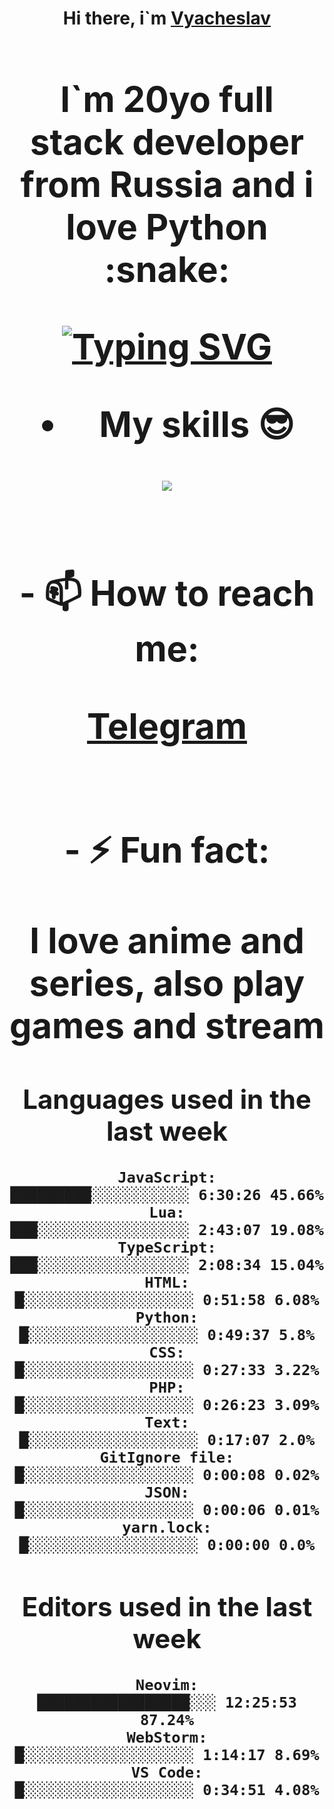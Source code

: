 <h1 align='center'>Hi there, i`m <a href='t.me/syavabrazzzers'>Vyacheslav<a/> <h1/>

<p>I`m 20yo full stack developer from Russia and i love Python :snake: <p/>

<a href="https://git.io/typing-svg"><img src="https://readme-typing-svg.herokuapp.com?font=Fira+Code&duration=3000&pause=1000&multiline=true&width=750&height=60&lines=I+am+an+information+security+specialist;+studying+at+the+Belgorod+State+National+Research+University" alt="Typing SVG" /></a>
<br>
- My skills :sunglasses:
<p align="center">
    <img src="https://skillicons.dev/icons?i=git,docker,linux,postgres,mysql,python,django,fastapi,javascript,typescript,react,next,tailwind" />
<p/>

<br>
- 📫 How to reach me: 
<p>
<a href='https://t.me/syavabrazzzers'>Telegram<a/>
<p/>
<br>
- ⚡ Fun fact: <p>I love anime and series, also play games and stream<p/>

<!--START_SECTION:waka-->
## Languages used in the last week
```text
JavaScript:           █████████░░░░░░░░░░░ 6:30:26 45.66%
Lua:                  ███░░░░░░░░░░░░░░░░░ 2:43:07 19.08%
TypeScript:           ███░░░░░░░░░░░░░░░░░ 2:08:34 15.04%
HTML:                 █░░░░░░░░░░░░░░░░░░░ 0:51:58 6.08%
Python:               █░░░░░░░░░░░░░░░░░░░ 0:49:37 5.8%
CSS:                  █░░░░░░░░░░░░░░░░░░░ 0:27:33 3.22%
PHP:                  █░░░░░░░░░░░░░░░░░░░ 0:26:23 3.09%
Text:                 █░░░░░░░░░░░░░░░░░░░ 0:17:07 2.0%
GitIgnore file:       █░░░░░░░░░░░░░░░░░░░ 0:00:08 0.02%
JSON:                 █░░░░░░░░░░░░░░░░░░░ 0:00:06 0.01%
yarn.lock:            █░░░░░░░░░░░░░░░░░░░ 0:00:00 0.0%
```
## Editors used in the last week
```text
Neovim:               █████████████████░░░ 12:25:53 87.24%
WebStorm:             █░░░░░░░░░░░░░░░░░░░ 1:14:17 8.69%
VS Code:              █░░░░░░░░░░░░░░░░░░░ 0:34:51 4.08%
```

<!--END_SECTION:waka-->

